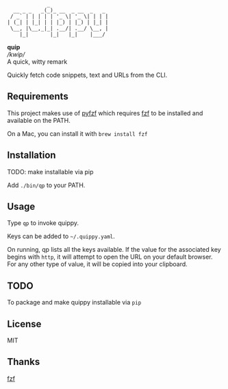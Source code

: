 ```
             _                   
  __ _ _   _(_)_ __  _ __  _   _ 
 / _` | | | | | '_ \| '_ \| | | |
| (_| | |_| | | |_) | |_) | |_| |
 \__, |\__,_|_| .__/| .__/ \__, |
    |_|       |_|   |_|    |___/ 

```
**quip**<br>
*/kwip/*<br>
A quick, witty remark

Quickly fetch code snippets, text and URLs from the CLI.

## Requirements

This project makes use of [pyfzf](http://www.github.com/nk412/pyfzf) which requires [fzf](http://www.github.com/junegunn/fzf) to be installed and available on the PATH.

On a Mac, you can install it with `brew install fzf`

## Installation

TODO: make installable via pip

Add `./bin/qp` to your PATH.

## Usage

Type `qp` to invoke quippy.

Keys can be added to `~/.quippy.yaml`.

On running, qp lists all the keys available. If the value for the associated key begins with `http`, it will attempt to open the URL on your default browser.
For any other type of value, it will be copied into your clipboard.

## TODO

To package and make quippy installable via `pip`

## License

MIT

## Thanks

[fzf](http://www.github.com/junegunn/fzf)
